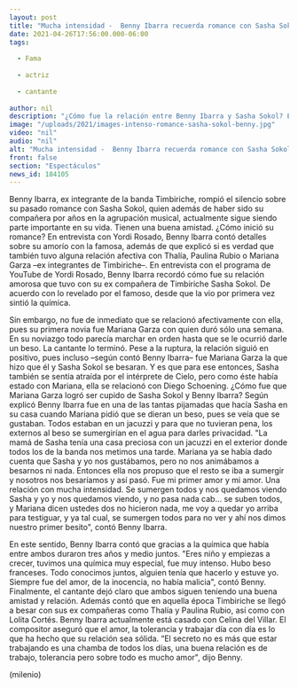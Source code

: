 ```yaml
---
layout: post
title: "Mucha intensidad -  Benny Ibarra recuerda romance con Sasha Sokol en su paso por Timbiriche"
date: 2021-04-26T17:56:00.000-06:00
tags:
  
  - Fama
  
  - actriz
  
  - cantante
  
author: nil
description: "¿Cómo fue la relación entre Benny Ibarra y Sasha Sokol? El ex Timbiriche rompió el silencio sobre este romance y explicó cómo fue que duraron más de tres años. Además contó su pasado con otras ex integrantes de la banda musical."
image: "/uploads/2021/images-intenso-romance-sasha-sokol-benny.jpg"
video: "nil"
audio: "nil"
alt: "Mucha intensidad -  Benny Ibarra recuerda romance con Sasha Sokol en su paso por Timbiriche"
front: false
section: "Espectáculos"
news_id: 184105
---
```


Benny Ibarra, ex integrante de la banda Timbiriche, rompió el silencio sobre su pasado romance con Sasha Sokol, quien además de haber sido su compañera por años en la agrupación musical, actualmente sigue siendo parte importante en su vida. Tienen una buena amistad. ¿Cómo inició su romance? En entrevista con Yordi Rosado, Benny Ibarra contó detalles sobre su amorío con la famosa, además de que explicó si es verdad que también tuvo alguna relación afectiva con Thalía, Paulina Rubio o Mariana Garza –ex integrantes de Timbiriche–. En entrevista con el programa de YouTube de Yordi Rosado, Benny Ibarra recordó cómo fue su relación amorosa que tuvo con su ex compañera de Timbiriche Sasha Sokol. De acuerdo con lo revelado por el famoso, desde que la vio por primera vez sintió la química.

Sin embargo, no fue de inmediato que se relacionó afectivamente con ella, pues su primera novia fue Mariana Garza con quien duró sólo una semana. En su noviazgo todo parecía marchar en orden hasta que se le ocurrió darle un beso. La cantante lo terminó. Pese a la ruptura, la relación siguió en positivo, pues incluso –según contó Benny Ibarra– fue Mariana Garza la que hizo que él y Sasha Sokol se besaran. Y es que para ese entonces, Sasha también se sentía atraída por el intérprete de Cielo, pero como éste había estado con Mariana, ella se relacionó con Diego Schoening. ¿Cómo fue que Mariana Garza logró ser cupido de Sasha Sokol y Benny Ibarra? Según explicó Benny Ibarra fue en una de las tantas pijamadas que hacía Sasha en su casa cuando Mariana pidió que se dieran un beso, pues se veía que se gustaban. 
Todos estaban en un jacuzzi y para que no tuvieran pena, los externos al beso se sumergirían en el agua para darles privacidad. "La mamá de Sasha tenía una casa preciosa con un jacuzzi en el exterior donde todos los de la banda nos metimos una tarde. Mariana ya se había dado cuenta que Sasha y yo nos gustábamos, pero no nos animábamos a besarnos ni nada. Entonces ella nos propuso que el resto se iba a sumergir y nosotros nos besaríamos y así pasó. Fue mi primer amor y mi amor. Una relación con mucha intensidad. Se sumergen todos y nos quedamos viendo Sasha y yo y nos quedamos viendo, y no pasa nada cab… se suben todos, y Mariana dicen ustedes dos no hicieron nada, me voy a quedar yo arriba para testiguar, y ya tal cual, se sumergen todos para no ver y ahí nos dimos nuestro primer besito", contó Benny Ibarra. 

En este sentido, Benny Ibarra contó que gracias a la química que había entre ambos duraron tres años y medio juntos. "Eres niño y empiezas a crecer, tuvimos una química muy especial, fue muy intenso. Hubo beso franceses. Todo conocimos juntos, alguien tenía que hacerlo y estuve yo. Siempre fue del amor, de la inocencia, no había malicia", contó Benny. Finalmente, el cantante dejó claro que ambos siguen teniendo una buena amistad y relación. Además contó que en aquella época Timbiriche se llegó a besar con sus ex compañeras como Thalía y Paulina Rubio, así como con Lolita Cortés. Benny Ibarra actualmente está casado con Celina del Villar. El compositor aseguró que el amor, la tolerancia y trabajar día con día es lo que ha hecho que su relación sea sólida. 
“El secreto no es más que estar trabajando es una chamba de todos los días, una buena relación es de trabajo, tolerancia pero sobre todo es mucho amor", dijo Benny. 

(milenio)
